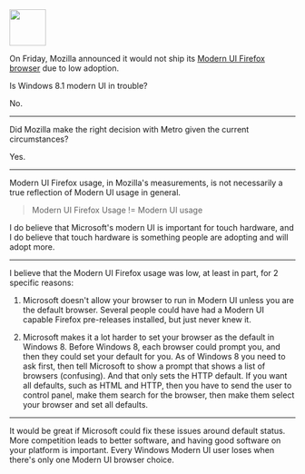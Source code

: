 <img src='https://brianbondy.com/static/img/blogpost_129/Windows8Logo-2.jpg' height=64>

On Friday, Mozilla announced it would not ship its [Modern UI Firefox browser][1] due to low adoption.

Is Windows 8.1 modern UI in trouble?

No.

---

Did Mozilla make the right decision with Metro given the current circumstances?

Yes.

---

Modern UI Firefox usage, in Mozilla's measurements, is not necessarily a true reflection of Modern UI usage in general.

> Modern UI Firefox Usage != Modern UI usage

I do believe that Microsoft's modern UI is important for touch hardware, and I do believe that touch hardware is something people are adopting and will adopt more.

---

I believe that the Modern UI Firefox usage was low, at least in part, for 2 specific reasons:

1. Microsoft doesn't allow your browser to run in Modern UI unless you are the default browser. Several people could have had a Modern UI capable Firefox pre-releases installed, but just never knew it.

2. Microsoft makes it a lot harder to set your browser as the default in Windows 8. Before Windows 8, each browser could prompt you, and then they could set your default for you.  As of Windows 8 you need to ask first, then tell Microsoft to show a prompt that shows a list of browsers (confusing). And that only sets the HTTP default.  If you want all defaults, such as HTML and HTTP, then you have to send the user to control panel, make them search for the browser, then make them select your browser and set all defaults.

---

It would be great if Microsoft could fix these issues around default status.   More competition leads to better software, and having good software on your platform is important.  Every Windows Modern UI user loses when there's only one Modern UI browser choice.


[1]: https://blog.mozilla.org/futurereleases/2014/03/14/metro/
